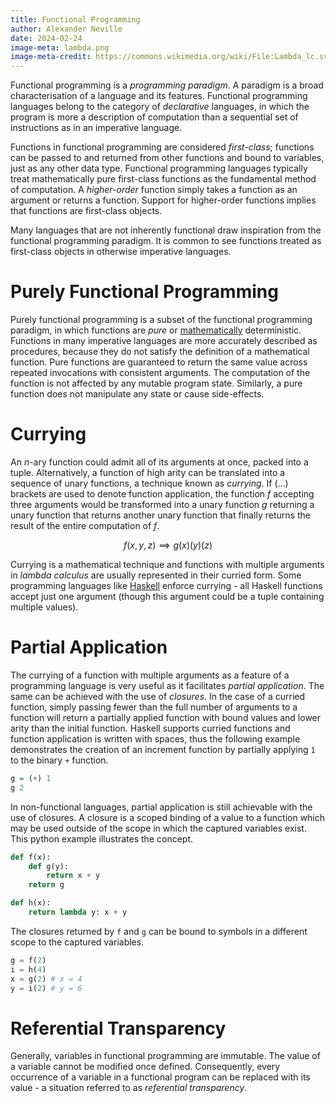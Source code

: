 ```yaml
---
title: Functional Programming
author: Alexander Neville
date: 2024-02-24
image-meta: lambda.png
image-meta-credit: https://commons.wikimedia.org/wiki/File:Lambda_lc.svg
---
```


Functional programming is a _programming paradigm_. A paradigm is a
broad characterisation of a language and its features. Functional
programming languages belong to the category of _declarative_ languages,
in which the program is more a description of computation than a
sequential set of instructions as in an imperative language.

Functions in functional programming are considered _first-class_;
functions can be passed to and returned from other functions and bound
to variables, just as any other data type. Functional programming
languages typically treat mathematically pure first-class functions as
the fundamental method of computation. A _higher-order_ function simply
takes a function as an argument or returns a function. Support for
higher-order functions implies that functions are first-class objects.

Many languages that are not inherently functional draw inspiration from
the functional programming paradigm. It is common to see functions
treated as first-class objects in otherwise imperative languages.

# Purely Functional Programming

Purely functional programming is a subset of the functional programming
paradigm, in which functions are _pure_ or
[mathematically](../maths/relations.md#functions) deterministic.
Functions in many imperative languages are more accurately described as
procedures, because they do not satisfy the definition of a mathematical
function. Pure functions are guaranteed to return the same value across
repeated invocations with consistent arguments. The computation of the
function is not affected by any mutable program state. Similarly, a pure
function does not manipulate any state or cause side-effects.

# Currying

An _n_-ary function could admit all of its arguments at once, packed
into a tuple. Alternatively, a function of high arity can be translated
into a sequence of unary functions, a technique known as _currying_. If
$(\ldots)$ brackets are used to denote function application, the
function $f$ accepting three arguments would be transformed into a unary
function $g$ returning a unary function that returns another unary
function that finally returns the result of the entire computation of
$f$.

$$f(x,y,z) \implies g(x)(y)(z)$$

Currying is a mathematical technique and functions with multiple
arguments in _lambda calculus_ are usually represented in their curried
form. Some programming languages like [Haskell](./haskell.md) enforce
currying - all Haskell functions accept just one argument (though this
argument could be a tuple containing multiple values).

# Partial Application

The currying of a function with multiple arguments as a feature of a
programming language is very useful as it facilitates _partial
application_. The same can be achieved with the use of _closures_. In
the case of a curried function, simply passing fewer than the full
number of arguments to a function will return a partially applied
function with bound values and lower arity than the initial function.
Haskell supports curried functions and function application is written
with spaces, thus the following example demonstrates the creation of an
increment function by partially applying `1` to the binary `+` function.

```haskell
g = (+) 1
g 2
```

In non-functional languages, partial application is still achievable
with the use of closures. A closure is a scoped binding of a value to a
function which may be used outside of the scope in which the captured
variables exist. This python example illustrates the concept.

```python
def f(x):
    def g(y):
        return x + y
    return g

def h(x):
    return lambda y: x + y
```

The closures returned by `f` and `g` can be bound to symbols in a
different scope to the captured variables.

```python
g = f(2)
i = h(4)
x = g(2) # x = 4
y = i(2) # y = 6
```

# Referential Transparency

Generally, variables in functional programming are immutable. The value
of a variable cannot be modified once defined. Consequently, every
occurrence of a variable in a functional program can be replaced with
its value - a situation referred to as _referential transparency_.
